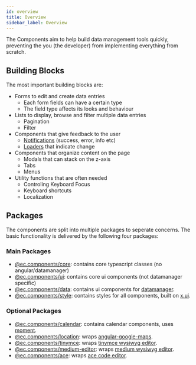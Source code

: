 ```yaml
---
id: overview
title: Overview
sidebar_label: Overview
---
```


The Components aim to help build data management tools quickly, preventing the you (the developer) from implementing everything from scratch. 

## Building Blocks

The most important building blocks are:

- Forms to edit and create data entries
  - Each form fields can have a certain type
  - The field type affects its looks and behaviour
- Lists to display, browse and filter multiple data entries
  - Pagination
  - Filter
- Components that give feedback to the user
  - [Notifications](../components/notifications) (success, error, info etc)
  - [Loaders](../components/loaders) that indicate change
- Components that organize content on the page
  - Modals that can stack on the z-axis
  - Tabs
  - Menus
- Utility functions that are often needed
  - Controling Keyboard Focus
  - Keyboard shortcuts
  - Localization

## Packages

The components are split into multiple packages to seperate concerns. The basic functionality is delivered by the following four packages:

### Main Packages

- [@ec.components/core](https://entrecode.github.io/ec.components/additional-documentation/readme/core-readme.html): contains core typescript classes (no angular/datamanager)
- [@ec.components/ui](https://entrecode.github.io/ec.components/additional-documentation/readme/ui-readme.html): contains core ui components (not datamanager specific)
- [@ec.components/data](https://entrecode.github.io/ec.components/additional-documentation/readme/data-readme.html): contains ui components for [datamanager](https://doc.entrecode.de).
- [@ec.components/style](https://entrecode.github.io/ec.components/additional-documentation/readme/style-readme.html): contains styles for all components, built on [x.ui](https://entrecode.github.io/x.ui/).

### Optional Packages


- [@ec.components/calendar](https://entrecode.github.io/ec.components/additional-documentation/readme/calendar-readme.html): contains calendar components, uses [moment](https://github.com/moment/moment).
- [@ec.components/location](https://entrecode.github.io/ec.components/additional-documentation/readme/location-readme.html): wraps [angular-google-maps](https://github.com/SebastianM/angular-google-maps).
- [@ec.components/tinymce](https://entrecode.github.io/ec.components/additional-documentation/readme/tinymce-readme.html): wraps [tinymce wysiwyg editor](https://github.com/tinymce/tinymce).
- [@ec.components/medium-editor](https://entrecode.github.io/ec.components/additional-documentation/readme/medium-editor-readme.html): wraps [medium wysiwyg editor](https://github.com/yabwe/medium-editor).
- [@ec.components/ace](https://entrecode.github.io/ec.components/additional-documentation/readme/ace-readme.html): wraps [ace code editor](https://github.com/ajaxorg/ace).
